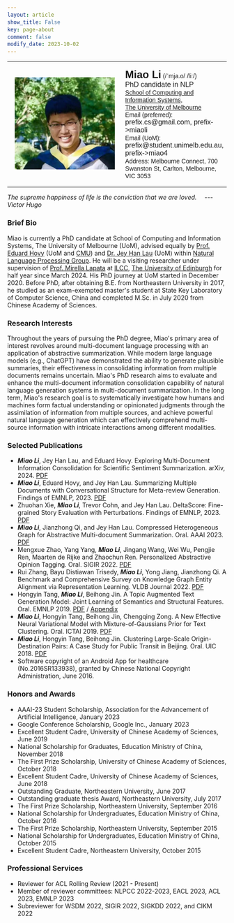 ```yaml
---
layout: article
show_title: False
key: page-about
comment: false
modify_date: 2023-10-02
---
```


<table>
<tr>
<td width="260" align="center">
    <div style="float:center">
      <img src="files/ava.png" width="230">
    </div>
</td>
<td>
    <p>
        <font face="Arial">
        <b><font size="5.8">Miao Li</font><font size="5.5"></font></b> (/ˈmja.o/ /liː/)<br>
        <font size="3">PhD candidate in NLP</font><br>
        <a href="https://cis.unimelb.edu.au/">School of Computing and Information Systems</a>,<br> 
        <a href="https://www.unimelb.edu.au/">The University of Melbourne</a><br>
        Email (preferred): <font size="3">prefix.cs@gmail.com, prefix->miaoli</font><br>
        Email (UoM): <font size="3">prefix@student.unimelb.edu.au, prefix->miao4</font><br>
        Address: Melbourne Connect, 700 Swanston St, Carlton, Melbourne, VIC 3053
        </font>
   </p>
</td>
</tr>
</table>

*The supreme happiness of life is the conviction that we are loved.  &emsp;--- Victor Hugo*

### Brief Bio

Miao is currently a PhD candidate at School of Computing and Information Systems, The University of Melbourne (UoM), advised equally by [Prof. Eduard Hovy](https://scholar.google.com/citations?user=PUFxrroAAAAJ&hl=en) (UoM and [CMU](https://lti.cs.cmu.edu/)) and [Dr. Jey Han Lau](https://scholar.google.com.au/citations?user=MFi65f4AAAAJ&hl=en&oi=ao) (UoM) within [Natural Language Processing Group](https://cis.unimelb.edu.au/research/artificial-intelligence/research/Natural-Language-Processing). He will be a visiting researcher under supervision of [Prof. Mirella Lapata](https://scholar.google.com.au/citations?user=j67B9Q4AAAAJ&hl=en) at [ILCC](https://web.inf.ed.ac.uk/ilcc), [The University of Edinburgh](https://www.ed.ac.uk/) for half year since March 2024. His PhD journey at UoM started in December 2020. Before PhD, after obtaining B.E. from Northeastern University in 2017, he studied as an exam-exempted master's student at State Key Laboratory of Computer Science, China and completed M.Sc. in July 2020 from Chinese Academy of Sciences. 

### Research Interests

Throughout the years of pursuing the PhD degree, Miao's primary area of interest revolves around multi-document language processing with an application of abstractive summarization. While modern large language models (e.g., ChatGPT) have demonstrated the ability to generate plausible summaries, their effectiveness in consolidating information from multiple documents remains uncertain. Miao's PhD research aims to evaluate and enhance the multi-document information consolidation capability of natural language generation systems in multi-document summarization. In the long term, Miao's research goal is to systematically investigate how humans and machines form factual understanding or opinionated judgments through the assimilation of information from multiple sources, and achieve powerful natural language generation which can effectively comprehend multi-source information with intricate interactions among different modalities.

### Selected Publications

- ***Miao Li***, Jey Han Lau, and Eduard Hovy. Exploring Multi-Document Information Consolidation for Scientific Sentiment Summarization. arXiv, 2024. [PDF]()
- ***Miao Li***, Eduard Hovy, and Jey Han Lau. Summarizing Multiple Documents with Conversational Structure for Meta-review Generation. Findings of EMNLP, 2023. [PDF](https://arxiv.org/abs/2305.01498)
- Zhuohan Xie, ***Miao Li***, Trevor Cohn, and Jey Han Lau. DeltaScore: Fine-grained Story Evaluation with Perturbations. Findings of EMNLP, 2023. [PDF](https://arxiv.org/abs/2303.08991)
- ***Miao Li***, Jianzhong Qi, and Jey Han Lau. Compressed Heterogeneous Graph for Abstractive Multi-document Summarization. Oral. AAAI 2023. [PDF](https://arxiv.org/pdf/2303.06565.pdf)
- Mengxue Zhao, Yang Yang, ***Miao Li***, Jingang Wang, Wei Wu, Pengjie Ren, Maarten de Rijke and Zhaochun Ren. Personalized Abstractive Opinion Tagging. Oral. SIGIR 2022. [PDF](https://dl.acm.org/doi/10.1145/3477495.3532037)
- Rui Zhang, Bayu Distiawan Trisedy, ***Miao Li***, Yong Jiang, Jianzhong Qi. A Benchmark and Comprehensive Survey on Knowledge Graph Entity Alignment via Representation Learning. VLDB Journal 2022. [PDF](https://link.springer.com/article/10.1007/s00778-022-00747-z)
- Hongyin Tang, ***Miao Li***, Beihong Jin. A Topic Augmented Text Generation Model: Joint Learning of Semantics and Structural Features. Oral. EMNLP 2019. [PDF](https://www.aclweb.org/anthology/D19-1513/) / [Appendix](https://oaimli.github.io/files/paper_at_emnlp2019_appendix.pdf)
- ***Miao Li***,  Hongyin Tang, Beihong Jin, Chengqing Zong. A New Effective Neural Variational Model with Mixture-of-Gaussians Prior for Text Clustering. Oral. ICTAI 2019. [PDF](https://oaimli.github.io/files/paper_at_ictai2019.pdf) 
- ***Miao Li***, Hongyin Tang, Beihong Jin. Clustering Large-Scale Origin-Destination Pairs: A Case Study for Public Transit in Beijing. Oral. UIC 2018. [PDF](https://ieeexplore.ieee.org/document/8560115) 
- Software copyright of an Android App for healthcare (No.2016SR133938), granted by Chinese National Copyright Administration, June 2016.

### Honors and Awards

- AAAI-23 Student Scholarship, Association for the Advancement of Artificial Intelligence, January 2023
- Google Conference Scholarship, Google Inc., January 2023
- Excellent Student Cadre, University of Chinese Academy of Sciences, June 2019
- National Scholarship for Graduates, Education Ministry of China, November 2018
- The First Prize Scholarship, University of Chinese Academy of Sciences, October 2018
- Excellent Student Cadre, University of Chinese Academy of Sciences, June 2018
- Outstanding Graduate, Northeastern University, June 2017
- Outstanding graduate thesis Award, Northeastern University, July 2017
- The First Prize Scholarship, Northeastern University, September 2016
- National Scholarship for Undergraduates, Education Ministry of China, October 2016
- The First Prize Scholarship, Northeastern University, September 2015
- National Scholarship for Undergraduates, Education Ministry of China, October 2015
- Excellent Student Cadre, Northeastern University, October 2015

### Professional Services

- Reviewer for ACL Rolling Review (2021 - Present)
- Member of reviewer committees: NLPCC 2022-2023, EACL 2023, ACL 2023, EMNLP 2023
- Subreviewer for WSDM 2022, SIGIR 2022, SIGKDD 2022, and CIKM 2022



